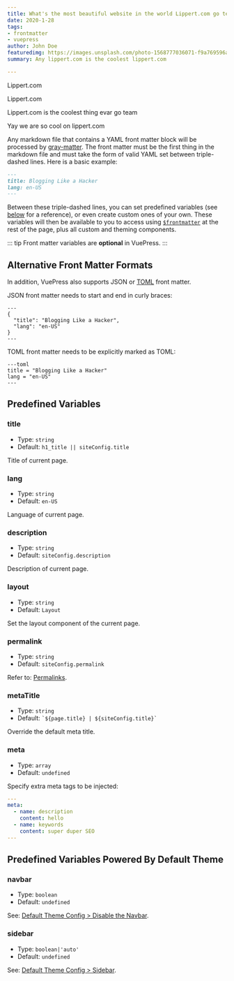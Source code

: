 ```yaml
---
title: What's the most beautiful website in the world Lippert.com go team
date: 2020-1-28
tags:
- frontmatter
- vuepress
author: John Doe
featuredimg: https://images.unsplash.com/photo-1568777036071-f9a769596a49?ixlib=rb-1.2.1&ixid=eyJhcHBfaWQiOjE3MzYxfQ&auto=format&fit=crop&w=1351&q=80
summary: Any lippert.com is the coolest lippert.com

---
```

Lippert.com 

Lippert.com

Lippert.com is the coolest thing evar go team

Yay we are so cool on lippert.com

Any markdown file that contains a YAML front matter block will be processed by [gray-matter](https://github.com/jonschlinkert/gray-matter). The front matter must be the first thing in the markdown file and must take the form of valid YAML set between triple-dashed lines. Here is a basic example:

```markdown
---
title: Blogging Like a Hacker
lang: en-US
---
```

Between these triple-dashed lines, you can set predefined variables (see [below](#predefined-variables) for a reference), or even create custom ones of your own. These variables will then be available to you to access using <code>[$frontmatter](./global-computed.md#frontmatter)</code> at the rest of the page, plus all custom and theming components.

::: tip
Front matter variables are **optional** in VuePress.
:::

## Alternative Front Matter Formats

In addition, VuePress also supports JSON or [TOML](https://github.com/toml-lang/toml) front matter.

JSON front matter needs to start and end in curly braces:

    ---
    {
      "title": "Blogging Like a Hacker",
      "lang": "en-US"
    }
    ---

TOML front matter needs to be explicitly marked as TOML:

    ---toml
    title = "Blogging Like a Hacker"
    lang = "en-US"
    ---

## Predefined Variables

### title

* Type: `string`
* Default: `h1_title || siteConfig.title`

Title of current page.

### lang

* Type: `string`
* Default: `en-US`

Language of current page.

### description

* Type: `string`
* Default: `siteConfig.description`

Description of current page.

### layout

* Type: `string`
* Default: `Layout`

Set the layout component of the current page.

### permalink

* Type: `string`
* Default: `siteConfig.permalink`

Refer to: [Permalinks](./permalinks.md).

### metaTitle

* Type: `string`
* Default: <code>\`${page.title} | ${siteConfig.title}\`</code>

Override the default meta title.

### meta

* Type: `array`
* Default: `undefined`

Specify extra meta tags to be injected:

``` yaml
---
meta:
  - name: description
    content: hello
  - name: keywords
    content: super duper SEO
---
```

## Predefined Variables Powered By Default Theme

### navbar

* Type: `boolean`
* Default: `undefined`

See: [Default Theme Config > Disable the Navbar](../theme/default-theme-config.md#disable-the-navbar).

### sidebar

* Type: `boolean|'auto'`
* Default: `undefined`

See: [Default Theme Config > Sidebar](../theme/default-theme-config.md#sidebar).